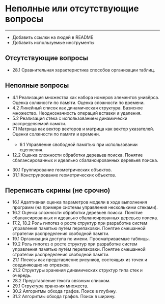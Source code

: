 # Неполные или отсутствующие вопросы

---
- Добавить ссылки на людей в README
- Добавить используемые инструменты

## Отсутствующие вопросы
- 28.1 Сравнительная характеристика способов организации таблиц.

## Неполные вопросы

<!-- - 2.2 Плекс, как представление арифметического выражения. -->
- 4.1 Реализация множества как набора номеров элементов унивёрса. Оценка солжности по памяти. Оценка сложности по времени.
- 4.2 Линейный список как динамическая структура. Базисное множество. Неоднозначность операций вставки и удаления.
- 5.2 Реализация стека с использованием динамически распределяемой памяти.
- 7.1 Матрица как вектор векторов и матрица как вектор указателей. Оценки солжности по памяти и времени.
- - 9.1 Управление свободной памятью при использовании сцепления.
- 12.2 Оценка сложности обработки деревьев поиска. Понятие сбалансированных и идеально сбалансированных деревьев поиска.
<!-- - 13.2 Таблицы с вычислимым входом. Метод цепочек. -->
<!-- - 26.1 Таблицы с вычислимым входом. Запись и поиск при переполнении (способ открытого перемешивания).
- 26.2 Понятие линейного списка. -->
- 30.1 Группирование геометрических объектов.
- 31.1 Конструирование геометрических объектов.

## Переписать скрины (не срочно)

- 16.1 Адаптивная оценка параметров модели в ходе выполнения программ (на примере системы управления несколькими стеками).
- 16.2 Оценка сложности обработки деревьев поиска. Понятие сбалансированных и идеально сбалансированных деревьев поиска.
- 17.2, 18.2 Роль гипотез о росте структур при разработке систем управления памятью путём перепаковки. Понятие смешанной стратегии распределения свободной памяти.
- 19.1 Организация доступа по имени. Просматриваемые таблицы.
- 19.2 Роль гипотез о росте структур при разработке систем управления памятью путём перепаковки. Понятие смешанной стратегии распределения свободной памяти.
- 21.1 Плексы как представление рисунков, состоящих из точек и соединяющих их отрезков.
- 21.2 Структуры хранения динамических структур типа стек и очередь.
- 28.2 Представление текста связным списком.
- 29.1 Структура хранения множеств.
- 30.2 Алгоритмы обхода графов. Поиск в глубину.
- 31.2 Алгоритмы обхода графов. Поиск в ширину.
